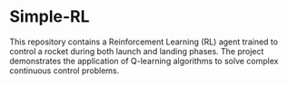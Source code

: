 # Simple-RL
This repository contains a Reinforcement Learning (RL) agent trained to control a rocket during both launch and landing phases. The project demonstrates the application of Q-learning algorithms to solve complex continuous control problems.
